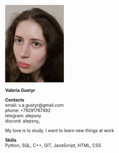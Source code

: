 <p><img src="photo_cv.jpeg" width="191" height="250" alt="photo"></p>
<p><b>Valeria Gustyr </b></p>
<p><b>Contacts</b> <br>
email: v.a.gustyr@gmail.com<br>
phone: +79291767492<br>
telegram: alepsny<br>
discord: alepsny_</p>
<p>My love is to study. I want to learn new things at work</p>
<p><b>Skills</b><br>
Python, SQL, C++, GIT, JavaScript, HTML, CSS</p>
